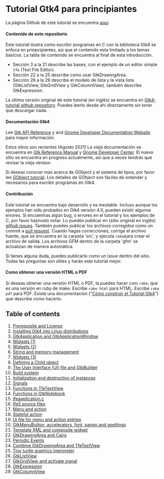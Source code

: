 # Tutorial Gtk4 para principiantes

La página Github de este tutorial se encuentra [aqui](https://cjdg.github.io/Gtk4-tutorial-spanish//).

#### Contenido de este repositorio

Este tutorial ilustra como escribir programas en C con la biblioteca Gtk4
se enfoca en prinpcipiantes, asi que el contenido esta limitado a los temas básicos.
La tabla de contenido se encuentra al final de esta introducción.

- Sección 3 a la 21 describe las bases, con el ejemplo de un editor simple `tfe` (Text File Editor).
- Sección 22 a la 25 describe como usar GtkDrawingArea.
- Sección 26 a la 29 describe el modelo de lista y la vista lista (GtkListView, GtkGridView y GtkColumnView).
también describe GtkExpression.

La última versión original de este tutorial (en inglés) se encuentra en [Gtk4-tutorial github repository](https://github.com/ToshioCP/Gtk4-tutorial).
Puedes leerlo desde ahí directamente sin tener que descargar nada.

#### Documentación Gtk4

Lee [Gtk API Reference](https://docs.gtk.org/gtk4/index.html)
y and [Gnome Developer Documentation Website](https://developer.gnome.org/) para mayor información.

Estos sitios son recientes (Agosto 2021)
La vieja documentación se encuentra en [Gtk Reference Manual](https://developer-old.gnome.org/gtk4/stable/) y [Gnome Developer Center](https://developer-old.gnome.org/).
El nuevo sitio se encuentra en progreso actualmente, asi que a veces tendrás que revisar la vieja version

Si deseas conocer mas acerca de GObject y el sistema de tipos, por favor lee [GObject tutorial](https://github.com/ToshioCP/Gobject-tutorial).
Los detalles de GObject son fáciles de entender y necesarios para escribir programas en Gtk4.



#### Contribución

Este tutorial se encuentra bajo desarrollo y es inestable.
Incluso aunque los ejemplos han sido probados en Gtk4 versión 4.0, pueden existir algunos errores.
Si encuentras algún bug, o errores en el tutorial y los ejemplos de C, por favor haznoslo notar.
Lo puedes publicar en (sitio original en inglés)  [github issues](https://github.com/ToshioCP/Gtk4-tutorial/issues).
También puedes publicar los archivos corregidos como un commit a [pull request](https://github.com/ToshioCP/Gtk4-tutorial/pulls).
Cuando hagas correcciones, corrige el archivo fuente, que se encuentra en la carpeta 'src',
y ejecuta `rake`para crear el archivo de salida. Los archivos GFM dentro de la carpeta 'gfm' se actualizan de manera automática.

Si tienes alguna duda, puedes publicarlo como un issue dentro del sitio.
Todas las preguntas son útiles y harán este tutorial mejor.


#### Como obtener una versión HTML o PDF

Si deseas obtener una versión HTML o PDF, la puedes hacer com `rake`, que es una versión en ruby de make.
Escribe `rake html` para HTML.
Escribe `rake pdf` para PDF.
Existe una documentación \("[Cómo construir el Tutorial Gtk4](src/gfm/Readme_for_developers.md)"\) que describe como hacerlo.

## Table of contents

1. [Prerequisite and License](gfm/sec1.md)
1. [Installing Gtk4 into Linux distributions](gfm/sec2.md)
1. [GtkApplication and GtkApplicationWindow](gfm/sec3.md)
1. [Widgets (1)](gfm/sec4.md)
1. [Widgets (2)](gfm/sec5.md)
1. [String and memory management](gfm/sec6.md)
1. [Widgets (3)](gfm/sec7.md)
1. [Defining a Child object](gfm/sec8.md)
1. [The User Interface (UI) file and GtkBuilder](gfm/sec9.md)
1. [Build system](gfm/sec10.md)
1. [Initialization and destruction of instances](gfm/sec11.md)
1. [Signals](gfm/sec12.md)
1. [Functions in TfeTextView](gfm/sec13.md)
1. [Functions in GtkNotebook](gfm/sec14.md)
1. [tfeapplication.c](gfm/sec15.md)
1. [tfe5 source files](gfm/sec16.md)
1. [Menu and action](gfm/sec17.md)
1. [Stateful action](gfm/sec18.md)
1. [Ui file for menu and action entries](gfm/sec19.md)
1. [GtkMenuButton, accelerators, font, pango and gsettings](gfm/sec20.md)
1. [Template XML and composite widget](gfm/sec21.md)
1. [GtkDrawingArea and Cairo](gfm/sec22.md)
1. [Periodic Events](gfm/sec23.md)
1. [Combine GtkDrawingArea and TfeTextView](gfm/sec24.md)
1. [Tiny turtle graphics interpreter](gfm/sec25.md)
1. [GtkListView](gfm/sec26.md)
1. [GtkGridView and activate signal](gfm/sec27.md)
1. [GtkExpression](gfm/sec28.md)
1. [GtkColumnView](gfm/sec29.md)
